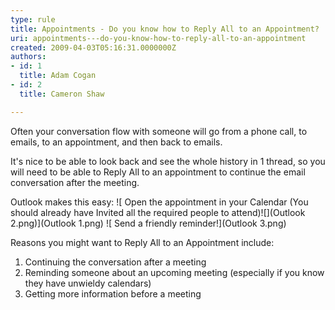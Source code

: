```yaml
---
type: rule
title: Appointments - Do you know how to Reply All to an Appointment?
uri: appointments---do-you-know-how-to-reply-all-to-an-appointment
created: 2009-04-03T05:16:31.0000000Z
authors:
- id: 1
  title: Adam Cogan
- id: 2
  title: Cameron Shaw

---
```


Often your conversation flow with someone will go from a phone call, to emails, to an appointment, and then back to emails.

It's nice to be able to look back and see the whole history in 1 thread, so you will need to be able to Reply All to an appointment to continue the email conversation after the meeting.

Outlook makes this easy:
 ![ Open the appointment in your Calendar (You should already have Invited all the required people to attend)![](Outlook 2.png)](Outlook 1.png)
![ Send a friendly reminder!](Outlook 3.png)

Reasons you might want to Reply All to an Appointment include:

1. Continuing the conversation after a meeting
2. Reminding someone about an upcoming meeting (especially if you know they have unwieldy calendars)
3. Getting more information before a meeting
